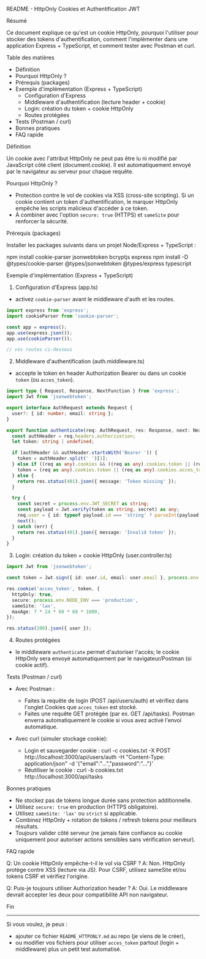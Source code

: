 README - HttpOnly Cookies et Authentification JWT

Résumé

Ce document explique ce qu'est un cookie HttpOnly, pourquoi l'utiliser pour stocker des tokens d'authentification, comment l'implémenter dans une application Express + TypeScript, et comment tester avec Postman et curl.

Table des matières

- Définition
- Pourquoi HttpOnly ?
- Prérequis (packages)
- Exemple d'implémentation (Express + TypeScript)
  - Configuration d'Express
  - Middleware d'authentification (lecture header + cookie)
  - Login: création du token + cookie HttpOnly
  - Routes protégées
- Tests (Postman / curl)
- Bonnes pratiques
- FAQ rapide

Définition

Un cookie avec l'attribut HttpOnly ne peut pas être lu ni modifié par JavaScript côté client (document.cookie). Il est automatiquement envoyé par le navigateur au serveur pour chaque requête.

Pourquoi HttpOnly ?

- Protection contre le vol de cookies via XSS (cross-site scripting). Si un cookie contient un token d'authentification, le marquer HttpOnly empêche les scripts malicieux d'accéder à ce token.
- À combiner avec l'option `secure: true` (HTTPS) et `sameSite` pour renforcer la sécurité.

Prérequis (packages)

Installer les packages suivants dans un projet Node/Express + TypeScript :

npm install cookie-parser jsonwebtoken bcryptjs express
npm install -D @types/cookie-parser @types/jsonwebtoken @types/express typescript

Exemple d'implémentation (Express + TypeScript)

1) Configuration d'Express (app.ts)

- activez `cookie-parser` avant le middleware d'auth et les routes.

```ts
import express from 'express';
import cookieParser from 'cookie-parser';

const app = express();
app.use(express.json());
app.use(cookieParser());

// vos routes ci-dessous
```

2) Middleware d'authentification (auth.middleware.ts)

- accepte le token en header Authorization Bearer ou dans un cookie `token` (ou `acces_token`).

```ts
import type { Request, Response, NextFunction } from 'express';
import Jwt from 'jsonwebtoken';

export interface AuthRequest extends Request {
  user?: { id: number; email: string };
}

export function authenticate(req: AuthRequest, res: Response, next: NextFunction) {
  const authHeader = req.headers.authorization;
  let token: string | undefined;

  if (authHeader && authHeader.startsWith('Bearer ')) {
    token = authHeader.split(' ')[1];
  } else if ((req as any).cookies && ((req as any).cookies.token || (req as any).cookies.acces_token)) {
    token = (req as any).cookies.token || (req as any).cookies.acces_token;
  } else {
    return res.status(401).json({ message: 'Token missing' });
  }

  try {
    const secret = process.env.JWT_SECRET as string;
    const payload = Jwt.verify(token as string, secret) as any;
    req.user = { id: typeof payload.id === 'string' ? parseInt(payload.id, 10) : payload.id, email: payload.email };
    next();
  } catch (err) {
    return res.status(401).json({ message: 'Invalid token' });
  }
}
```

3) Login: création du token + cookie HttpOnly (user.controller.ts)

```ts
import Jwt from 'jsonwebtoken';

const token = Jwt.sign({ id: user.id, email: user.email }, process.env.JWT_SECRET as string, { expiresIn: '7d' });

res.cookie('acces_token', token, {
  httpOnly: true,
  secure: process.env.NODE_ENV === 'production',
  sameSite: 'lax',
  maxAge: 7 * 24 * 60 * 60 * 1000,
});

res.status(200).json({ user });
```

4) Routes protégées

- le middleware `authenticate` permet d'autoriser l'accès; le cookie HttpOnly sera envoyé automatiquement par le navigateur/Postman (si cookie actif).

Tests (Postman / curl)

- Avec Postman :
  - Faites la requête de login (POST /api/users/auth) et vérifiez dans l'onglet Cookies que `acces_token` est stocké.
  - Faites une requête GET protégée (par ex. GET /api/tasks). Postman enverra automatiquement le cookie si vous avez activé l'envoi automatique.

- Avec curl (simuler stockage cookie):
  - Login et sauvegarder cookie :
    curl -c cookies.txt -X POST http://localhost:3000/api/users/auth -H "Content-Type: application/json" -d '{"email":"...","password":"..."}'
  - Réutiliser le cookie :
    curl -b cookies.txt http://localhost:3000/api/tasks

Bonnes pratiques

- Ne stockez pas de tokens longue durée sans protection additionnelle.
- Utilisez `secure: true` en production (HTTPS obligatoire).
- Utilisez `sameSite: 'lax'` ou `strict` si applicable.
- Combinez HttpOnly + rotation de tokens / refresh tokens pour meilleurs résultats.
- Toujours valider côté serveur (ne jamais faire confiance au cookie uniquement pour autoriser actions sensibles sans vérification serveur).

FAQ rapide

Q: Un cookie HttpOnly empêche-t-il le vol via CSRF ?
A: Non. HttpOnly protège contre XSS (lecture via JS). Pour CSRF, utilisez sameSite et/ou tokens CSRF et vérifiez l'origine.

Q: Puis-je toujours utiliser Authorization header ?
A: Oui. Le middleware devrait accepter les deux pour compatibilité API non navigateur.

Fin

---

Si vous voulez, je peux :
- ajouter ce fichier `README_HTTPONLY.md` au repo (je viens de le créer),
- ou modifier vos fichiers pour utiliser `acces_token` partout (login + middleware) plus un petit test automatisé.

